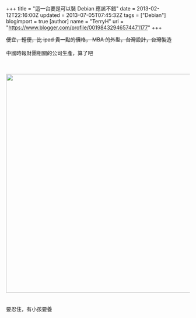 +++
title = "這一台要是可以裝 Debian 應該不錯"
date = 2013-02-12T22:16:00Z
updated = 2013-07-05T07:45:32Z
tags = ["Debian"]
blogimport = true 
[author]
	name = "TerryH"
	uri = "https://www.blogger.com/profile/00198432946574471177"
+++

<strike>便宜，輕便，比 ipad 貴一點的價格， MBA 的外型，台灣設計，台灣製造</strike><br /><br />中國時報財團相關的公司生產，算了吧<br /><br /><br /><div class="separator" style="clear: both; text-align: center;"></div><a href="http://www.inhon.com/nb/carbonbook.html"><img src="http://www.inhon.com/nb/images/intro0.jpg" width="600" /></a><br /><br /><br />要忍住，有小孩要養
